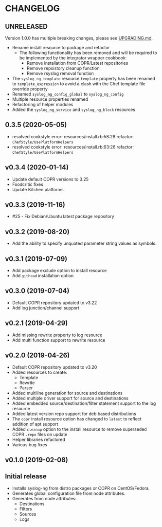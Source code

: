 # CHANGELOG

## UNRELEASED

Version 1.0.0 has multiple breaking changes, please see [UPGRADING.md](./UPGRADING.md).

- Rename install resource to package and refactor
  - The following functionality has been removed and will be required to be implemented by the integrator wrapper cookbook:
    - Remove installation from COPR/Latest repositories
    - Remove repoistory cleanup function
    - Remove rsyslog removal function
- The `syslog_ng_template` resource `template` property has been renamed to `template_expression` to avoid a clash with the Chef template file override property
- Renamed `syslog_ng_config_global` to `syslog_ng_config`
- Multiple resource properties renamed
- Refactoring of helper modules
- Added the `syslog_ng_service` and `syslog_ng_block` resources

## 0.3.5 (2020-05-05)

- resolved cookstyle error: resources/install.rb:58:28 refactor: `ChefStyle/UsePlatformHelpers`
- resolved cookstyle error: resources/install.rb:93:26 refactor: `ChefStyle/UsePlatformHelpers`

## v0.3.4 (2020-01-14)

- Update default COPR versions to 3.25
- Foodcritic fixes
- Update Kitchen platforms

## v0.3.3 (2019-11-16)

- #25 - Fix Debian/Ubuntu latest package repository

## v0.3.2 (2019-08-20)

- Add the ability to specify unquoted parameter string values as symbols.

## v0.3.1 (2019-07-09)

- Add package exclude option to install resource
- Add `githead` installation option

## v0.3.0 (2019-07-04)

- Default COPR repository updated to v3.22
- Add log junction/channel support

## v0.2.1 (2019-04-29)

- Add missing rewrite property to log resource
- Add multi function support to rewrite resource

## v0.2.0 (2019-04-26)

- Default COPR repository updated to v3.20
- Added resources to create:
  - Template
  - Rewrite
  - Parser
- Added multiline generation for source and destinations
- Added multiple driver support for source and destinations
- Added embedded source/destination/filter statement support to the log resource
- Added latest version repo support for deb based distributions
- The `copr` install resource option has changed to `latest` to reflect addition of apt support
- Added `cleanup` option to the install resource to remove superseded COPR `.repo` files on update
- Helper libraries refactored
- Various bug fixes

## v0.1.0 (2019-02-08)

## Initial release

- Installs syslog-ng from distro packages or COPR on CentOS/Fedora.
- Generates global configuration file from node attributes.
- Generates from node attributes:
  - Destinations
  - Filters
  - Sources
  - Logs
